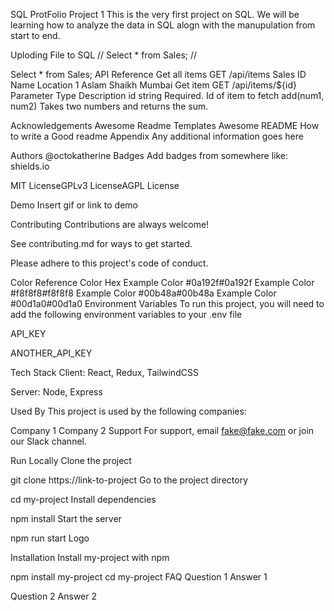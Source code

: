SQL ProtFolio Project 1
This is the very first project on SQL. We will be learning how to analyze the data in SQL alogn with the manupulation from start to end.

Uploding File to SQL
// Select * from Sales; //

Select * from Sales;
API Reference
Get all items
  GET /api/items
Sales ID	Name	Location
1	Aslam Shaikh	Mumbai
Get item
  GET /api/items/${id}
Parameter	Type	Description
id	string	Required. Id of item to fetch
add(num1, num2)
Takes two numbers and returns the sum.

Acknowledgements
Awesome Readme Templates
Awesome README
How to write a Good readme
Appendix
Any additional information goes here

Authors
@octokatherine
Badges
Add badges from somewhere like: shields.io

MIT LicenseGPLv3 LicenseAGPL License

Demo
Insert gif or link to demo

Contributing
Contributions are always welcome!

See contributing.md for ways to get started.

Please adhere to this project's code of conduct.

Color Reference
Color	Hex
Example Color	#0a192f#0a192f
Example Color	#f8f8f8#f8f8f8
Example Color	#00b48a#00b48a
Example Color	#00d1a0#00d1a0
Environment Variables
To run this project, you will need to add the following environment variables to your .env file

API_KEY

ANOTHER_API_KEY

Tech Stack
Client: React, Redux, TailwindCSS

Server: Node, Express

Used By
This project is used by the following companies:

Company 1
Company 2
Support
For support, email fake@fake.com or join our Slack channel.

Run Locally
Clone the project

  git clone https://link-to-project
Go to the project directory

  cd my-project
Install dependencies

  npm install
Start the server

  npm run start
Logo

Installation
Install my-project with npm

  npm install my-project
  cd my-project
FAQ
Question 1
Answer 1

Question 2
Answer 2
